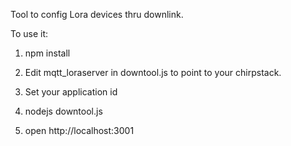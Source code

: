 Tool to config Lora devices thru downlink.  


To use it:

1. npm install

2. Edit mqtt_loraserver in downtool.js to point to your chirpstack. 

3. Set your application id 

4. nodejs downtool.js

5. open http://localhost:3001
